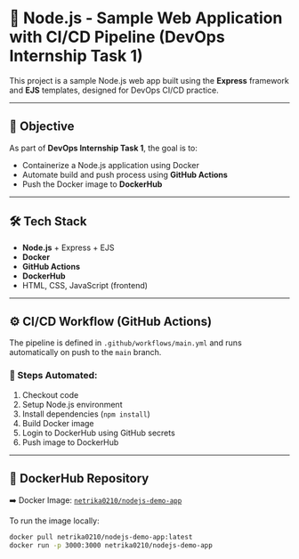 # 🚀 Node.js - Sample Web Application with CI/CD Pipeline (DevOps Internship Task 1)

This project is a sample Node.js web app built using the **Express** framework and **EJS** templates, designed for DevOps CI/CD practice.

---

## 📌 Objective

As part of **DevOps Internship Task 1**, the goal is to:
- Containerize a Node.js application using Docker
- Automate build and push process using **GitHub Actions**
- Push the Docker image to **DockerHub**

---

## 🛠 Tech Stack

- **Node.js** + Express + EJS
- **Docker**
- **GitHub Actions**
- **DockerHub**
- HTML, CSS, JavaScript (frontend)

---

## ⚙️ CI/CD Workflow (GitHub Actions)

The pipeline is defined in `.github/workflows/main.yml` and runs automatically on push to the `main` branch.

### 🔄 Steps Automated:
1. Checkout code
2. Setup Node.js environment
3. Install dependencies (`npm install`)
4. Build Docker image
5. Login to DockerHub using GitHub secrets
6. Push image to DockerHub

---

## 🐳 DockerHub Repository

➡️ Docker Image: [`netrika0210/nodejs-demo-app`](https://hub.docker.com/r/netrika0210/nodejs-demo-app)

To run the image locally:
```bash
docker pull netrika0210/nodejs-demo-app:latest
docker run -p 3000:3000 netrika0210/nodejs-demo-app
